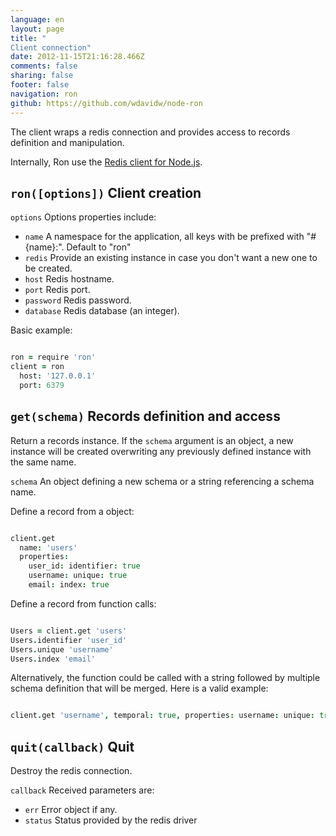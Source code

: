 ```yaml
---
language: en
layout: page
title: "
Client connection"
date: 2012-11-15T21:16:28.466Z
comments: false
sharing: false
footer: false
navigation: ron
github: https://github.com/wdavidw/node-ron
---
```



The client wraps a redis connection and provides access to records definition 
and manipulation.

Internally, Ron use the [Redis client for Node.js](https://github.com/mranney/node_redis).

<a name="ron"></a>
`ron([options])` Client creation
--------------------------------

`options`           Options properties include:   

*   `name`          A namespace for the application, all keys with be prefixed with "#{name}:". Default to "ron"   
*   `redis`         Provide an existing instance in case you don't want a new one to be created.   
*   `host`          Redis hostname.   
*   `port`          Redis port.   
*   `password`      Redis password.   
*   `database`      Redis database (an integer).   

Basic example:
```coffeescript

ron = require 'ron'
client = ron
  host: '127.0.0.1'
  port: 6379
```


<a name="get"></a>
`get(schema)` Records definition and access
-------------------------------------------
Return a records instance. If the `schema` argument is an object, a new 
instance will be created overwriting any previously defined instance 
with the same name.

`schema`           An object defining a new schema or a string referencing a schema name.

Define a record from a object:
```coffeescript

client.get
  name: 'users'
  properties:
    user_id: identifier: true
    username: unique: true
    email: index: true

```
Define a record from function calls:
```coffeescript

Users = client.get 'users'
Users.identifier 'user_id'
Users.unique 'username'
Users.index 'email'

```
Alternatively, the function could be called with a string 
followed by multiple schema definition that will be merged.
Here is a valid example:
```coffeescript

client.get 'username', temporal: true, properties: username: unique: true
```


<a name="quit"></a>
`quit(callback)` Quit
---------------------
Destroy the redis connection.

`callback`        Received parameters are:   

*   `err`         Error object if any.   
*   `status`      Status provided by the redis driver 

